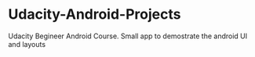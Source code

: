 # Udacity-Android-Projects

Udacity Begineer Android Course.
Small app to demostrate the android UI and layouts
